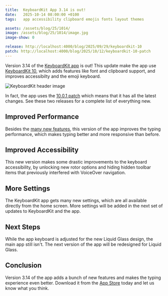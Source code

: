```yaml
---
title:  KeyboardKit App 3.14 is out!
date:   2025-10-14 08:00:00 +0100
tags:   app accessibility clipboard emojis fonts layout themes

assets: /assets/blog/25/1014/
image: /assets/blog/25/1014/image.jpg
image-show: 0

release: http://localhost:4000/blog/2025/09/29/keyboardkit-10
patch: http://localhost:4000/blog/2025/10/12/keyboardkit-10-patch
---
```


Version 3.14 of the [KeyboardKit app](/app) is out! This update make the app use [KeyboardKit 10]({{page.release}}), which adds features like font and clipboard support, and improves accessibilty and the emoji keyboard.

![KeyboardKit header image]({{page.image}})

In fact, the app uses the [10.0.1 patch]({{page.release}}) which means that it has all the latest changes. See these two releases for a complete list of everything new.


## Improved Performance

Besides the [many new features]({{page.release}}), this version of the app improves the typing performance, which makes typing better and more responsive than before.


## Improved Accessibility

This new version makes some drastic improvements to the keyboard accessibility, by unlocking new rotor options and hiding hidden toolbar items that previously interfered with VoiceOver navigation.


## More Settings

The KeyboardKit app gets many new settings, which are all available directly from the home screen. More settings will be added in the next set of updates to KeyboardKit and the app.


## Next Steps

While the app keyboard is adjusted for the new Liquid Glass design, the main app still isn't. The next version of the app will be redesigned for Liquid Glass.


## Conclusion

Version 3.14 of the app adds a bunch of new features and makes the typing experience even better. Download it from the [App Store]({{site.urls.appstore}}) today and let us know what you think. 